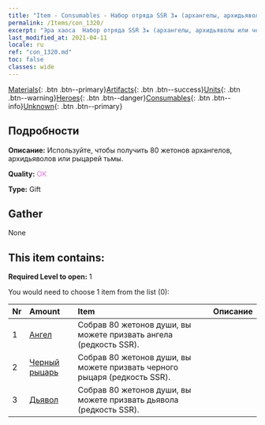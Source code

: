 ```yaml
---
title: "Item - Consumables - Набор отряда SSR 3★ (архангелы, архидьяволы или черные рыцари)"
permalink: /Items/con_1320/
excerpt: "Эра хаоса  Набор отряда SSR 3★ (архангелы, архидьяволы или черные рыцари)"
last_modified_at: 2021-04-11
locale: ru
ref: "con_1320.md"
toc: false
classes: wide
---
```

 [Materials](/ru/Items/){: .btn .btn--primary}[Artifacts](/ru/Items/Artifacts/){: .btn .btn--success}[Units](/ru/Items/Units/){: .btn .btn--warning}[Heroes](/ru/Items/Heroes/){: .btn .btn--danger}[Consumables](/ru/Items/Consumables/){: .btn .btn--info}[Unknown](/ru/Items/Unknown/){: .btn .btn--primary}

## Подробности
 **Описание:** Используйте, чтобы получить 80 жетонов архангелов, архидьяволов или рыцарей тьмы.

 **Quality:** <span style="color: #DA70D6">OK</span>

 **Type:** Gift

## Gather

  None

## This item contains:

 **Required Level to open:** 1

 You would need to choose 1 item from the list (0):

  | Nr | Amount |     Item    | Описание |
  |:---|:-------|:------------|:-----------:|
  | 1 | [Ангел](/ru/Items/unt_196/) | Собрав 80 жетонов души, вы можете призвать ангела (редкость SSR). | 
  | 2 | [Черный рыцарь](/ru/Items/unt_213/) | Собрав 80 жетонов души, вы можете призвать черного рыцаря (редкость SSR). | 
  | 3 | [Дьявол](/ru/Items/unt_232/) | Собрав 80 жетонов души, вы можете призвать дьявола (редкость SSR). | 
